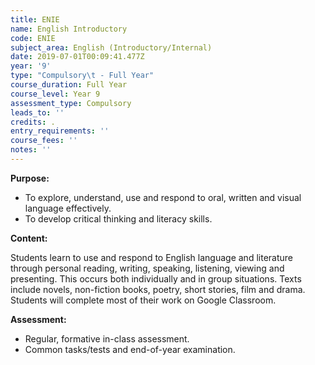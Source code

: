 ```yaml
---
title: ENIE
name: English Introductory
code: ENIE
subject_area: English (Introductory/Internal)
date: 2019-07-01T00:09:41.477Z
year: '9'
type: "Compulsory\t - Full Year"
course_duration: Full Year
course_level: Year 9
assessment_type: Compulsory
leads_to: ''
credits: .
entry_requirements: ''
course_fees: ''
notes: ''
---
```

**Purpose:**

* To explore, understand, use and respond to oral, written and visual language effectively.
* To develop critical thinking and literacy skills.

**Content:**

Students learn to use and respond to English language and literature through personal reading, writing, speaking, listening, viewing and presenting. This occurs both individually and in group situations. Texts include novels, non-fiction books, poetry, short stories, film and drama. Students will complete most of their work on Google Classroom.

**Assessment:**

* Regular, formative in-class assessment.
* Common tasks/tests and end-of-year examination.
